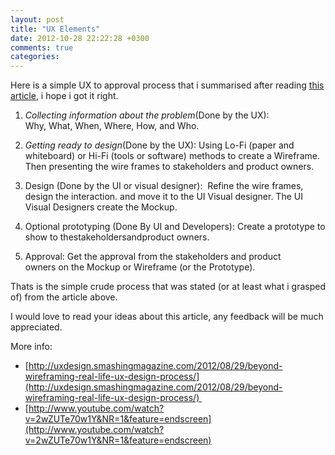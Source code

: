 ```yaml
---
layout: post
title: "UX Elements"
date: 2012-10-28 22:22:28 +0300
comments: true
categories: 
---
```


Here is a simple UX to approval process that i summarised after
reading [this
article](http://uxdesign.smashingmagazine.com/2012/09/11/sticky-menus-are-quicker-to-navigate/ "this article"),
i hope i got it right.

1.  *Collecting information about the problem*(Done by the UX):\
    Why, What, When, Where, How, and Who.

2.  *Getting ready to design*(Done by the UX):
    Using Lo-Fi (paper and whiteboard) or Hi-Fi (tools or software)
    methods to create a Wireframe.
    Then presenting the wire frames to stakeholders and product owners.
<!--more-->
3.  Design (Done by the UI or visual designer): 
    Refine the wire frames, design the interaction. and move it to the
    UI Visual designer. The UI Visual Designers create the Mockup.

4.  Optional prototyping (Done By UI and Developers):
    Create a prototype to show to thestakeholdersandproduct owners.

5.  Approval:
    Get the approval from the stakeholders and product owners on
    the Mockup or Wireframe (or the Prototype).

Thats is the simple crude process that was stated (or at least what i
grasped of) from the article above.

I would love to read your ideas about this article, any feedback will be
much appreciated.

More info:

-   [](http://uxdesign.smashingmagazine.com/2012/08/29/beyond-wireframing-real-life-ux-design-process/)[http://uxdesign.smashingmagazine.com/2012/08/29/beyond-wireframing-real-life-ux-design-process/](http://uxdesign.smashingmagazine.com/2012/08/29/beyond-wireframing-real-life-ux-design-process/) 
-   [](http://www.youtube.com/watch?v=2wZUTe70w1Y&NR=1&feature=endscreen)[http://www.youtube.com/watch?v=2wZUTe70w1Y&NR=1&feature=endscreen](http://www.youtube.com/watch?v=2wZUTe70w1Y&NR=1&feature=endscreen)


